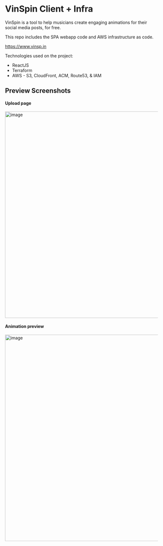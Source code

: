 # VinSpin Client + Infra
VinSpin is a tool to help musicians create engaging animations for their social media posts, for free.

This repo includes the SPA webapp code and AWS infrastructure as code.

https://www.vinsp.in

Technologies used on the project:
* ReactJS
* Terraform
* AWS - S3, CloudFront, ACM, Route53, & IAM

## Preview Screenshots
#### Upload page
<img width="680" alt="image" src="https://github.com/TomBenjaminMorris/vin-spin/assets/32457567/17a12a26-f95b-4b82-a96c-cdb6ca8a7279">

#### Animation preview
<img width="680" alt="image" src="https://github.com/TomBenjaminMorris/vin-spin/assets/32457567/57da99d7-1dbc-423a-b70e-b2d3d811f079">
